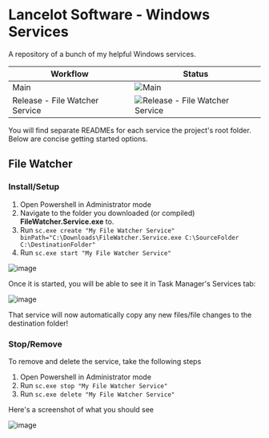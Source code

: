 # Lancelot Software - Windows Services

A repository of a bunch of my helpful Windows services.

| Workflow | Status |
|---------|--------------|
| Main | ![Main](https://github.com/LanceMcCarthy/Lancelot.Services/workflows/Main/badge.svg) |
| Release - File Watcher Service | ![Release - File Watcher Service](https://github.com/LanceMcCarthy/Lancelot.Services/workflows/Release%20-%20File%20Watcher%20Service/badge.svg) |

You will find separate READMEs for each service the project's root folder. Below are concise getting started options.

## File Watcher

### Install/Setup

1. Open Powershell in Administrator mode
2. Navigate to the folder you downloaded (or compiled) **FileWatcher.Service.exe** to.
3. Run  `sc.exe create "My File Watcher Service" binPath="C:\Downloads\FileWatcher.Service.exe C:\SourceFolder C:\DestinationFolder"`
4. Run  `sc.exe start "My File Watcher Service"`

![image](https://user-images.githubusercontent.com/3520532/107978424-bbb05e80-6f8a-11eb-9062-a5fdc4576ff0.png)

Once it is started, you will be able to see it in Task Manager's Services tab:

![image](https://user-images.githubusercontent.com/3520532/107978566-04681780-6f8b-11eb-882f-4f68e139c0a4.png)

That service will now automatically copy any new files/file changes to the destination folder!

### Stop/Remove

To remove and delete the service, take the following steps

1. Open Powershell in Administrator mode
2. Run `sc.exe stop "My File Watcher Service"`
3. Run `sc.exe delete "My File Watcher Service"`

Here's a screenshot of what you should see

![image](https://user-images.githubusercontent.com/3520532/107978954-ad167700-6f8b-11eb-8fa1-2346ebd076a3.png)
